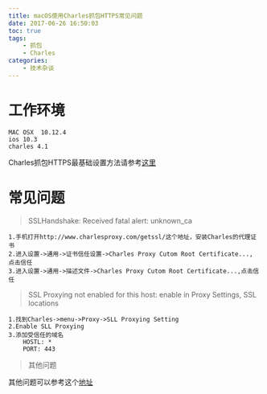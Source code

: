 ```yaml
---
title: macOS使用Charles抓包HTTPS常见问题
date: 2017-06-26 16:50:03
toc: true
tags:
	- 抓包
   	- Charles
categories:
    - 技术杂谈
---
```


# 工作环境

    MAC OSX  10.12.4
    ios 10.3
    charles 4.1

Charles抓包HTTPS最基础设置方法请参考[这里](http://blog.csdn.net/shaobo8910/article/details/52936066)

<!-- more -->
# 常见问题

>   SSLHandshake: Received fatal alert: unknown_ca


    1.手机打开http://www.charlesproxy.com/getssl/这个地址，安装Charles的代理证书
    2.进入设置->通用->证书信任设置->Charles Proxy Cutom Root Certificate...,  点击信任
    3.进入设置->通用->描述文件->Charles Proxy Cutom Root Certificate...,点击信任


    
>   SSL Proxying not enabled for this host: enable in Proxy Settings, SSL locations

    1.找到Charles->menu->Proxy->SLL Proxying Setting
    2.Enable SLL Proxying
    3.添加受信任的域名
        HOSTL: *
        PORT: 443

> 其他问题

其他问题可以参考这个[地址](https://www.charlesproxy.com/documentation/faqs/)

